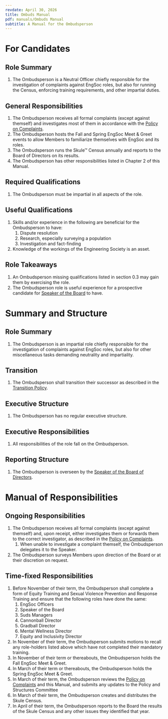 ```yaml
---
revdate: April 30, 2026
title: Ombuds Manual
pdf: manuals/Ombuds Manual
subtitle: A Manual for the Ombudsperson
---
```


# For Candidates

## Role Summary
1. The Ombudsperson is a Neutral Officer chiefly responsible for the investigation of complaints against EngSoc roles, but also for running the Census, enforcing training requirements, and other impartial duties.

## General Responsibilities
1. The Ombudsperson receives all formal complaints (except against themself) and investigates most of them in accordance with the [Policy on Complaints](../policies/policy-on-complaints.md).
1. The Ombudsperson hosts the Fall and Spring EngSoc Meet & Greet events to allow Members to familiarize themselves with EngSoc and its roles.
1. The Ombudsperson runs the Skule™ Census annually and reports to the Board of Directors on its results.
1. The Ombudsperson has other responsibilities listed in Chapter 2 of this Manual.

## Required Qualifications
1. The Ombudsperson must be impartial in all aspects of the role.

## Useful Qualifications
1. Skills and/or experience in the following are beneficial for the Ombudsperson to have:
   1. Dispute resolution
   1. Research, especially surveying a population
   1. Investigation and fact-finding
1. Knowledge of the workings of the Engineering Society is an asset.

## Role Takeaways
1. An Ombudsperson missing qualifications listed in section 0.3 may gain them by exercising the role.
1. The Ombudsperson role is useful experience for a prospective candidate for [Speaker of the Board](speaker-manual.md) to have.

# Summary and Structure

## Role Summary
1. The Ombudsperson is an impartial role chiefly responsible for the investigation of complaints against EngSoc roles, but also for other miscellaneous tasks demanding neutrality and impartiality.

## Transition
1. The Ombudsperson shall transition their successor as described in the [Transition Policy](../policies/transition-policy.md).

## Executive Structure
1. The Ombudsperson has no regular executive structure.

## Executive Responsibilities
1. All responsibilities of the role fall on the Ombudsperson.

## Reporting Structure
1. The Ombudsperson is overseen by the [Speaker of the Board of Directors](speaker-manual.md).

# Manual of Responsibilities

## Ongoing Responsibilities
1. The Ombudsperson receives all formal complaints (except against themself) and, upon receipt, either investigates them or forwards them to the correct investigator, as described in the [Policy on Complaints](../policies/policy-on-complaints.md).
   1. When unable to investigate a complaint themself, the Ombudsperson delegates it to the Speaker.
1. The Ombudsperson surveys Members upon direction of the Board or at their discretion on request.

## Time-fixed Responsibilities
1. Before November of their term, the Ombudsperson shall complete a form of Equity Training and Sexual Violence Prevention and Response Training and ensure that the following roles have done the same:
   1. EngSoc Officers
   1. Speaker of the Board
   1. Suds Managers
   1. Cannonball Director
   1. Gradball Director
   1. Mental Wellness Director
   1. Equity and Inclusivity Director
1. In November of their term, the Ombudsperson submits motions to recall any role-holders listed above which have not completed their mandatory training.
1. In November of their term or thereabouts, the Ombudsperson holds the Fall EngSoc Meet & Greet.
1. In March of their term or thereabouts, the Ombudsperson holds the Spring EngSoc Meet & Greet.
1. In March of their term, the Ombudsperson reviews the [Policy on Complaints](../policies/policy-on-complaints.md) and this Manual, and submits any updates to the Policy and Structures Committee
1. In March of their term, the Ombudsperson creates and distributes the Skule Census.
1. In April of their term, the Ombudsperson reports to the Board the results of the Skule Census and any other issues they identified that year.
